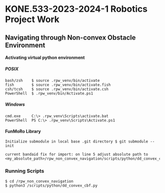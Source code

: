 # KONE.533-2023-2024-1 Robotics Project Work
## Navigating through Non-convex Obstacle Environment

#### Activating virtual python environment
##### POSIX
	bash/zsh    $ source .rpw_venv/bin/activate
    fish        $ source .rpw_venv/bin/activate.fish
    csh/tcsh    $ source .rpw_venv/bin/activate.csh
    PowerShell  $ .rpw_venv/bin/Activate.ps1


##### Windows
    cmd.exe     C:\> .rpw_venv\Scripts\activate.bat
    PowerShell  PS C:\> .rpw_venv\Scripts\Activate.ps1

#### FunMoRo Library
    Initialize submodule in local base .git directory $ git submodule --init
    
    current bandaid fix for import: on line 5 adjust absolute path to <my_absolute_path>/rpw_non_convex_navigation/scripts/python/dd_convex_cbf.py

### Running Scripts

    $ cd /rpw_non_convex_navigation
    $ python3 /scripts/python/dd_convex_cbf.py





